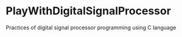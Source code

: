 # PlayWithDigitalSignalProcessor
Practices of digital signal processor programming using C language
